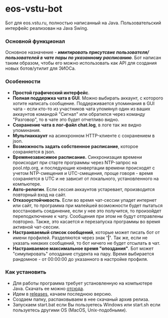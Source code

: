 # eos-vstu-bot
Бот для eos.vstu.ru, полностью написанный на Java.
Пользовательский интерфейс реализован на Java Swing.

### Основной функционал
Основное назначение - ***имитировать присутсвие пользователя/пользователей в чате 
пары по указанному расписанию***. Бот написан таким образом, чтобы
его можно использовать как API для создания новых ботов/утилит
для ЭИОСа.

### Особенности
* **Простой графический интерфейс**.
* **Полная поддержка чата в GUI**. Можно выбирать аккаунт, с которого
хотите написать сообщение. Поддерживается упоминания в GUI чата - если кто-то из участников чата
упомянул один из ваших аккаунтов командой "Сигнал" или обратился через 
команду "Разговор", то в чате это будет отчетливо видно. 
* **Сохранение чата в лог-файл chat.log**, в логе так же видно упоминания.
* **Мультиаккаунт** на асинхронном HTTP-клиенте с сохранением в json.
* **Возможность задать собственное расписание**, которое сохраняется в json.
* **Времянезависимое расписание.** Синхронизация времени 
происходит при старте программы через NTP-запрос на pool.ntp.org,
и последующие конвертации времени происходят с учетом NTP-смещения
и UTC-смещения, проще говоря - время сохраняется в UTC и не зависит
от локального, установленного на компьютере.
* **Авто-релогин**. Если сессия аккаунтов устаревает, производится повторный вход на сайт.
* **Отказоустойчивость**. Если во время чат-сессии упадет интернет или сайт, то программа
при малейшей возможности будет пытаться восстановить соединение, если
у нее это получится, то произойдет переподключение к чату. Сообщения при этом
не будут отправлены повторно. Также, это касается и перезапуска программы
во время активной чат-сессии.
* **Настраиваемый список сообщений**, которые может писать бот 
    от имени профилей. Разделяются через знак **'|'**. Так же,
    если не указать никаких сообщений, то бот ничего не будет отсылать в чат.
* **Настраиваемое максимальное время "опоздания"**. Бот может 
    "симулировать" опоздание студента на пару. Время выбирается рандомное -
    от 00:00:00 до указанного в настройке профиля.

### Как установить
* Для работы программа требует установленную на компьютере Java.
 Скачать ее можно [отсюда](https://java.com/ru/download).
* Идем в [releases](https://github.com/Knoblul/eos-vstu-bot/releases),
 качаем последнюю версию.
* Создаем папку, распаковываем в нее скачаный архив релиза.
* Запускаем start.bat если Вы пользуетесь Windows или start.sh 
если пользуетесь другими OS (MacOS, Unix-подобными).
